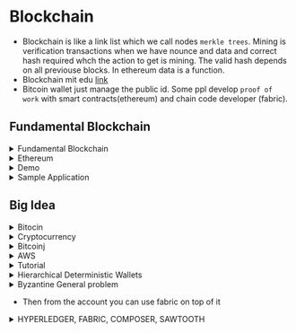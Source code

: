 # Blockchain

* Blockchain is like a link list which we call nodes `merkle trees`.  Mining is verification transactions when we have nounce and data and correct hash required whch the action to get is mining. The valid hash depends on all previouse blocks. In ethereum data is a function. 
* Blockchain mit edu [link](http://blockchain.mit.edu/how-blockchain-works)
* Bitcoin wallet just manage the public id. Some ppl develop `proof of work` with smart contracts(ethereum) and chain code developer  (fabric).  
 
## Fundamental Blockchain

<details> 
  <summary> Fundamental Blockchain </summary>
Different consensues:
* Proof of work: Is something that bitcoin does we have to do computation to update new block into blockchain
* Proof of stake: Tells which block is valid as much as high it is
* Proof of Burn: if you want to exchange your coin then you need to show you burned your current to get new coins instead
* Proof of space: It is the space of your computer disk. 
 
* Blockchain is Global singleton and unstoppable and no single point of attack. 
* Bloc: has data, a hash, number(order in chain), timestamp, and the hash of the previous block.
* Data save into block is accessible to everyone accessing the chain. There are two ways to make private data on blockchain
* 1 - Obfuscation: Means make data relevant to those who know that meaning like bitcoin 
* 2 - Encryption: We can encrypt the block so only the ones has key can access to block. One of the most secure hashing standard is Advance Encryption Standard (AES). Take our original message and produce a new hash. 

### Public/private 
* Public: Available to everyone, expensive transactions and storage. 
* Private: Not distributed and similar to traditional database. You can control cost and who can access the data


</details> 


<details> 
  <summary> Ethereum</summary>

* Is a platform and program languages available since 2015. It is programming language. It has it's own crypto currency called Ether same as bitcoin and is fast response so it is good for applications. 
* Ethereum goal applications and good comunity support 
* Smart contract: are peices of codes lives on blockchain, they read other contracts, make decision, send ether and execute other contracts. 
* `Gas` is internal pricing for running contracts in ethereum and the amount of gas depends on Computation memory bandwidth storage.  
* `Transaction` sending package of data from one account to another including `recipeint, signature,value, gasprice, startgas, message`
startgas is maximum cost of gas which may be used and gasprice is the amount we ready to pay ![alttext](https://user-images.githubusercontent.com/7471619/43428209-0ce33e82-9412-11e8-979b-146e2f77125d.png)
* Ethereum on Microsoft Azure. Consortium means collboration between supporting members of blockchain with underlying infrastructure. 
* It starts with consortium leader and consorium members can join it. 
* The application should allow to call a VPN. And VPN call to one of transaction nodes. Nodes which handling transactions are isolating from mining nodes and mining nodes are not accessible from outside of Virtual Private Network. This is all we need to operate a block chain. ![Axe Miners](https://user-images.githubusercontent.com/7471619/43428217-18a38574-9412-11e8-8042-7803a32e7536.png)
* Blochchain consortium on Azure and let Azure create Genesis block feeding it with some ether for us. And to prove that everything works we transfer ether between two accounts
* On Azuer -> Portal -> + -> ethereum -> select ethereum consorium leader(Ethereum Proof-of-Work Consortium) -> bcl prefix -> gethadmin VM user -> resource group choose blockchain(to share same policy, life cycle and permissions) -> number of mining nodes(choose min 2) -> keep defaults with 1 node 
* Set ethereum -> Network id is name of ethereum(10101010) and go with default which you end to see below ![ethereum](https://user-images.githubusercontent.com/7471619/43430858-ed18e15c-941f-11e8-9235-8eeb2384b12a.png)
* After downloading -> select deployment -> select microsoftazure.blockchain-multimember-blo -> then we see everything we need
* Link to ceate a [blockchain](https://docs.microsoft.com/en-us/azure/blockchain-workbench/ethereum-deployment-guide)
* Then inside `ADMIN-SITE` in My account address we get an ether to get block chain started

#### Wallet 
* We use metamask chrome app extension. After downloading and creating a new pass account, then go to settings to connect to our newly created blockchain. Paset RPC URL and save it, then you refresh metamask and back you are connected seeing this 
![here](https://user-images.githubusercontent.com/7471619/43487285-0c96363c-94cb-11e8-9ef3-b8404e89699e.png)
* To add etherem copy address and paste it in admin page and click submit  and then you see the results in wallet as 
![here](https://user-images.githubusercontent.com/7471619/43488038-41919258-94cd-11e8-8f77-19b8ff544a34.png)
* Copy address from Ethereum RPC Endpoint and use it in wallet application called metamask which is a chrome extention app.  
* So far we created our own  blockchain on the Azure using consortium template. Then we transfered money between one wallet(one account) and another account. 
* We need some `npm install -g ethereumjs-testrpc` and `npm i -g truffle `

#### Smart Contracts
* We use `solidity` language to write contracts which is supported by ethereum and bitoin block chain. Then we must compile bitcode. We use a framework to compile the contract called `truffle`. After compiling successfully we upload it and wait to be mind then we can start interacting with it. It can be from a User Interface or directly through htttp post requests. 
* If you dont give size for `int` it uses max size (256). Also `solidity` has a data type name `address`. Also it has `Access Modifiers` to allow code access from where we expect only. `Private` means only this contract can be accessed and modified the information. `internal` means contracts which driving from this contract can access and `external` disallow internal access and only externals can access a simple contract is like below ![below](https://user-images.githubusercontent.com/7471619/43490458-9c277d10-94d5-11e8-8c37-2b3edab71d54.png)
#### Truffle & RPC
* Is a framework that allows us to compile, test and make deployment the contracts into the real world!. Also We can use Truffle in console without directing contacting contracts [truffle](https://github.com/trufflesuite/truffle/releases/tag/v4.0.0) and [this](https://truffleframework.com/docs/getting_started/project)
* To test the contracts before releasing we need Test RPC. It is there to use local test blockchain. Test RPC implements `ethereumjs` which is the same set of structure in ethereum blockchain. It also created Test accounts for you with connected private keys 

#### Hello World Contract
* run in terminal `truffle init` then open in visual code 
* Create file `hellowrold.sol` in contracts folder as
```java
pragma solidity ^0.4.4;
contract HelloWorld
{
    function SayHello() returns (string)
    {
        return("Hello World");
    }
}
```
* Then need to create migration by adding these to migration files
```java
var Migrations = artifacts.require("./Migrations.sol");
var HelloWorld = artifacts.require("./helloworld.sol");
module.exports = function(deployer) {
  deployer.deploy(Migrations);
  deployer.deploy(HelloWorld);
};
```
* We can remove not needed `deployer` to avoid expending unnecessary `ether` when deplying to production 
* Then run `testrpc` to create acoutns and run on the server. Then we compile our solution by running `truffie compile`. After compile we ready to deploy contract into blockchain by
```java
truffle migrate --reset
```
* Now our contract successfully deployed to our block chain and you see the addresses.  It is ready to go create User interface but in truffle we can test it out in truffle console mode.
* Run `truffle console` and allow us to run javascript directly into our contract as ![here](https://user-images.githubusercontent.com/7471619/43498265-092e646c-94fb-11e8-8bef-39650660587c.png)
```java
HelloWorld.deployed().then(function(deployed){hw=deployed;});
hw.SayHello.call();
```
### Solidity
* `Structs` are custom defined types that includes several variables. Structs can also contain other structs
```java
struct Person
{
  unit age;
  bool isCool;
  address accountAddress;
}
```
* `Enum` is a list of finit set of values. 
```java
enum Gender {Male, Female, NotSpecific}
```
* `Arrays` has same data type `string[] names; string[4] person` 
*  `Mapping` for example `mapping(address => uint) public balance` have a list of currency addresses in an array of integers. To access it use the type to access it as `return balance[account.Address];`
* Only possiblity a code removed from blockchain is when the contract using `Selfdestruct` function as `selfdestruct(msg.sender)`. To clean a contract use `clean(objectArray)` and delete all store variables. Delete is less destructive than selfdestruct.
* `Throw()` can return error if something happend. 

### Data Location
* Default location of each data type can be changed but default is like as 
* `Memory`: parameters including return params are in memory
* `Storage`: default for local variable is storage and location is forced to state variable 
* `Call Data`: non modifiable nonpersistant area where functions and arguments stored
</details> 

<details> 
   <summary> Demo </summary>
* This Demo(ScoreStore) game is a simple contract for storage that is deploying to private Ethereum
* `truffle init` and create `ScoreStore.sol` and use mapping to map string to ints and save it as PersonScores

```java
pragma solidity ^0.4.4;
contract ScoreStore
{
    mapping(string => int) PersonScores;
    function AddPersonScore(string name, int startingScore){
        if(PersonScores[name]>0)
        {
            throw;
        }
        else{
            PersonScores[name] = startingScore;
        }
    }
    function GetScore(string name) returns (int){
        return PersonScores[name];
    }
}  
```
* Make sure your truffle.js is like 
```java
module.exports = {
   networks: {
   development: {
   host: "localhost",
   port: 8545,
   network_id: "*" // Match any network id
  }
 }
};
```
* Notice: If you run truffle develop you don't need testrpc anymore. Since truffle develop runs on port 9545 you have to modify your truffle.js
* Then write it in migarate file and then 
```java
truffle compile 
testrpc  // keep it running 
truffle migrate --rebase 
truffle console 
 > var ss //add async to a variable 
 > ScoreStore.deployed().then(function(deployed){ss=deployed;});
 > ss.AddPersonScore("amirnabaei", 17);
 >  ss.GetScore.call("amirnabaei"); // Check to see if it got stored 
```
* Now we know our code works lets publish it into a blockchain. For this add production section to truffle.js as 
```java
 network_id: "*" // Match any network id
  },
   production: {
   host: "bc////-//////////////.azure.com",  // use ethereum RPC endpoint address the same for wallet 
   port: 8545,
   network_id: "*", // Match any network id
 gas: 4500000,
 gasPrice: 21000000000
  }
}
```
* one way to assign gasprice in tstrpc is running like `testrpc --gasLimit 6721975 --gasPrice 100000000000`
```java
truffle compile
truffle migrate --network production --reset .  // we get err since it is locked
// paste ssh end point at another terminal 
geth attach // is a javascript console that enable us to send data directly to blockchain 
personal.unlockAccount(eth.coinbase)  // to unlock default account so as long as this window is open the account is unlock
truffle migrate --network production --reset // run it again 
```
* Now our contract is updated and running in production blockchain. To check it we can go to production console by 
```javascript
truffle console --network production --reset
> ScoreStore.deployed().then(function(deployed){ss=deployed;});
> ss.AddPersonScore("amirnabaei", 17);  // when setting variables we use direct call as here, if we wanted return then we add call as in dev environment we did (to get async handler back)
> ss.GetScore.call("amirnabaei");
```
* By passing above it says our ScoreStore program now running on blockchain and is ready to use 
#### Call External Contract
* We want to call contract a from contract b
* After running truffle init then create a contract 
First define a contract that resemble the contract we already have at another place to tell solidity about the structure of the contract we are going to use. We can define limited function in it. We call our interface IScoreStore. Since we are going to use only GetScore function so we just make a place holder of it first. MyGame is our contract which going to have a function showname using getName funciton from storescore contract. Inside ShowScore create instance of our interface and we call it scorestore.


```java
prgma solidity ^0.4.4;
contract IScoreStore{
   function GetStore(string name) returns (int);
 contract MyGame{
    function ShowScore(string name) returns (int)
    {
      IScoreStore scorestore = IScoreStore(passTheAddress from terminal by running  ScoreStore.deployed() in console mode)
      return scorestore.GetScore(name);
    }
 }
```
* Then to call the function we have these in console
```java
var mg
MyGame.deployed().then(function(deployed){mg-deployed;});
mg.ShowScore.call("amirnabaei").then(function(returnValue){console.log(returnValue);});
```
* In this way we can access to contracts that others that have made. 
</details> 

<details>
  <summary> Sample Application </summary>
  
  * Create End to End Application with Ethereum FoodSage
  * Ethereum JavaScript API is the one we use in console mode and we can use them in webpages. Web3.js in JavaScrpit API has all function we need like it calls RPC calls for us and another thing it work with Metamask API to do all authentications. We need to find who can do what instead of who the user is. 
  * In this case user is an ethereum account. Also `Webpack` a module bundler allows us to make javascript application unify and reduce complexity. It bundle all files and make it ready for execution on browser
   * In contract folder already has `Metacoin` contract sending and trade and has method to get data from specified address
 ```java
  truffle unbox webpack
  testrpc // anpther tab
  truffle compile // or develop 
  Truffle migrate
  npm run dev
  ```
  * Make sure your truffle.js connect to local network correctly and then connect metamask to local8545 as well 
 ```java
 module.exports = {
  networks: {
  development: {
  host: "localhost",
  port: 8545,
  network_id: "*" // Match any network id
 }
}
}
 ```
 * If you encounter error use [this](https://ethereum.stackexchange.com/questions/15937/truffle-sample-dapp-doesnt-show-metacoin-balance-when-metamask-is-active)
  * To test trading ether we use our account we have in our test server (from testrpc). copy private key and paste into `metamask -> import Account` then if you refresh page you see the updated metacoin, also you can send to any accounts in metamask from this page as well. 
  
  #### FoodSafe 
  * This app uses ethereum blockchain to store information or is a food tracking app. Also we learn how to keep secrets into blockchain
  * For each new batch of product we will be adding new contract to the chain instead of trackin gall products with the same contract and application is able write and read information into contracts(including secretes and public info)
  * First create a contract and test it with TestRPC and verify
  *  Make foodSafe contract as [this](https://github.com/anabaei/Blockchain/blob/master/demo/foodsafe/contracts/FoodSafe.sol) and deployed it to migrates and then compile and migrate it while running testrpc
  * then inside `truffle console` 
  ```java
  var fs
  FoodSafe.deployed().then(function(deployed){fs=deployed;});
  fs.AddNewLocation(1000, "The Producer", "Not very secret secret ...");
  fs.AddNewLocation(2000, "The Supplier", "Still Not very secret secret ...");
  fs.AddNewLocation(3000, "The Store", "Even Still Not very secret secret ...");
  fs.GetLocation.call(0).then(function(retval){console.log(retval);});   //get first location 
  fs.GetLocation.call(1).then(function(retval){console.log(retval);});   //get second location 
  ```
  * Now it is ready and time to upload into blockchain
  #### Embed Metamask in app
  * inside `index.js` add default account for everycall that made. We want to compile and send out contract directly to the blockchain via javascript rather than truffle to use it as we done before
   ```java
   web3.eth.defaultAccount = account
  ```
  * To compile it we need to use solc(solidity compiler) instead of truffle so we need to install it in our transaction node. 
  * The way to access to transaction node is via `ssh` and we get ssh command from Azure as we done before and fire it up in terminal.
  * First we need to set a repository right, and set it to ethereum and add yes 
  ```java
 sudo add-apt-repository ppa:ethereum/ethereum -y  
 sudo apt-get update 
 sudo apt-get install solc -y    // this is actual install 
  ```
  * We need to get defination of our contract into a variable, one way is to make it in oneline by removing all line breaks and copy into index.js as 
  ```java
      web3.eth.defaultAccount = account
      var foodSafeSource=" paste here!"
      web3.eth.compile.solidity(foodSafeSource, function(error, foodSafeCompiled){
      foodSafeABI = foodSafeCompiled['<stdin>:FoodSafe'].info.abiDefinition;
      foodSafeContract = web3.eth.contract(foodSafeABI);
      foodSafeCore = foodSafeCompiled['<stdin>:FoodSafe'].code;
  ```
  * And add the funciton as 
  ```java
  createContract: function(){
    foodSafeContract.new("", {from:account, data:foodSafeCode, gas:3000000}, function(error, deployedContract){
        if(deployedContract.address)
        {
          document.getElementById("contractAddress").value=deployedContract.address
        }
    }) 
  },
  ```
  * Then inside index.html
  ```javascript
  <input id="contractAddress" type="text"></input>
  <button id="createContract" onclick="App.createContract()"> New Contract</button>
  ```
  
</details>   
  


## Big Idea

<details> 
   <summary> Bitocin </summary>
 
* Owner of a video sharing channel create a unique bitcoin just for the connection and when the money arrives unlock it 
* Bitcoin in s decentralized digital currency allows people to transfer money as easily as sending email 
* Bitcoin transations are irreversable. It is maintain by a newrok of ppl called `bookkeepers` who running bitcoin server node software and anyone can participate and each bookkeeper has a `Ledger`.
* When Bob wants to transfer `5.2` amount of bitcoin to Carol he broadcasts a transaction message which contains his account number, Carol account number and the amount of the money. Bookkeeper received the message and adjust it's `Ledger` then they pass the transaction to other bookkeepers to update their `ledger`. 
* Bitcoin is just a group of people maintaining a `Ledger`
* `blockchain.info` displays the transaction on bitcoin.
* Usefull links [bitcoinjs-lib](https://github.com/bitcoinjs/bitcoinjs-lib) , [bitcoin](http://bcoin.io/) , [bitcoin-github](https://bitcoinj.github.io), Ethereum: [etherum](https://github.com/ethereum/go-ethereum), [ethereum](https://geth.ethereum.org/),
Monero:
- https://github.com/mymonero/mymonero-core-js
Dash:
- https://github.com/dashevo/dashcore-lib
 </details>
 
 <details> 
   <summary> Cryptocurrency </summary>
   
   * Bitcoin relies on several cryptographic algorithms. When Bob sending transaction sending money he signs with cryptographic digital signature so the bookkeeper can authorized bob for that transaction. Cryptographic digital signature does the same thing that a real signature doing to prove authorization. 
   * Digital signature relies on public key encryption. Each bitcoin account or address is basickly a `public key` and `private key` is a password to generate signature to spend money
   * Security: Since it is decentralized action so we need voting system for go with majority of legends. If you loose your password as private key you loose the money you have in bitcoin. It requires at least an hour after transaction to make sure network fully agreed with on and accepted.
   * To buy bitcoin go to `https://www.coinbase.com/` or you can see all atms from `https://coinatmradar.com/` 
   * Bitcoins keeps in wallets like `mycelium` app and presented with QR code. The QR code is updated when you change the amount. They also can be on the website like `blockchain.info`. A wallet is a private key.  Also you can generate a `paper wallet` which is the private key and it's associated bitcoin address at `https://bitcoinpaperwallet.com/` or `bitaddress.org`. It is better to keep a backup which sometimes includes 12 words
   * Accepting Bitcoin on Website. In `Bitpay` go to payment tools> button> fill the form> paste HTML. This allow you accept bitcoin  
   * `mycelium` is another one. After you install it in the phone. Widgets>html>export public key(starts with xpub>optional fields>copy html now. Private key is containing in my `mycelium` wallet. 
   * For donations you can use `bitcoinqrcode.org`. After pasting your public key gives a QR and just copy paste into you web. 
 </details>

 <details> 
   <summary> Bitcoinj </summary>
   
   
   * [Bitcoinj](https://bitcoinj.github.io/getting-started) implemented in Java 7 and can be used any languages that target the JVM
   
   ```javascript
   npm install bitcoinjs-lib
   node // go to node env to test
   var bitcoin = require("bitcoinjs-lib");
   var keypair = bitcoin.ECPair.makeRandom();
   var address = keypair.getAddress(); // create a fresh bitcoin address 
   console.log(keypair.toWIF()); // to wilde info private key for the bitcoin address 
   var vanity = address.substring(0,10);  // generate vanity 
   console.log(vanity);
   ```

  </details>  


<details>  
  <summary> AWS</summary>
  * A good AWS reference for (node)[https://node.university/blog/1001486/aws-ec2-hello-node]
 
  * loging aws -> Select EC2 (like running on cloud)->  Running instance -> ubuntu 16.04 LTS -> Instance Type (12micro) -> add storage 100gb -> add security groups (all trafics) and ip from any where -> choose existence keypair (keypair is a key to connect existed instance -> then run 
  * It takes 24 hrs to syncronize, In order to browse and see UI with the instance we use `Public DNS` . Click right on the instance and select `connect`. so if you for example downloaded keypair in desktop go terminal desktop and follow ssh like 
  ```java
  chmod 400 yourifle.pem
  ssh -i "yourifle.pem" ubuntu@ecxxxxxxxxxxxxxxxxxxxxxxxxpute.amazonaws.com
  ```
 * Now you have connected to your instance!
 * you can use tutorial  below to install bitcore and its interprettors to accept bitcoin in your app
 * login to aws from console 
 * then cloning nvm to make sure you have node --version 4 above 
 * Then install build essential tools 
 * We use Nodejs to make in future bitcoin wallet. We use bitcore which is just a wraper to bitcoin core code annd [bitpay](https://bitpay.com/) to buy bitcoin with usd. 
 
  
  </details>
  
  <details>
  <summary> Tutorial </summary>


```linux
ssh -i "bitcoinomni.pem" ubuntu@ec2-35-163-69-172.us-west-2.compute.amazonaws.com

/// below cloning nvm to have it in our instance
wget -qO- https://raw.githubusercontent.com/creationix/nvm/v0.33.8/install.sh | bash 
// if not working says wget not found so download it as below 
sudo yum install wget
The script clones the nvm repository to ~/.nvm and adds the source line to your profile (~/.bash_profile, ~/.zshrc, ~/.profile, or ~/.bashrc).

// then we export nvm to part 
export NVM_DIR="$HOME/.nvm"
[ -s "$NVM_DIR/nvm.sh" ] && \. "$NVM_DIR/nvm.sh" # This loads nvm

// type nvm in terminal you should see it is running 
nvm install v4  // for other purposes to run: need nvm i v8 
// if apt-get not working try using yum since amazon is on RedHat base  
sudo apt update
sudo apt-get install libzmq3-dev build-essential 
 
sudo apt-get install git /// to install git or use sudo yum install git

sudo apt install node-gyp  // this is c++ interpretter 
npm -g install bitcore@4.1.0



bitcore create mynode --testnet  // this create mynode folder 
// bitcored
or 
//bitcore create -d <path-to-datadirectory> mynode

cd mynode
vi bitcore-node.json  // network is testnet but you can change it to livenet which connect to main bitcoin because it takes time 
bitcore install insight-api insight-ui   // allows you to install ui to track blockchian
bitcored  ///run the app with below address 
url = public DNS(IPv4):3001/insight

// enter interactive node shell
cd mynode 
node

// load the bitcore lib
var bitcore = require('bitcore-lib');

// make a random 32 byte number. First we create a private key and to generate public address we have private key and hash it and then 
// make it humanread able. 
var rand_buffer = bitcore.crypto.Random.getRandomBuffer(32);

// convert to a number format
var rand_number = bitcore.crypto.BN.fromBuffer(rand_buffer);

// print out the number
rand_number

// print in decimal
rand_number.toString()

// use that number to create a Bitcoin address -- DON'T USE THIS ADDRESS ANYWHERE!
/// we use this random number and give it to privatekey function to create a private key in address which starts with one indicating this is bitcoin address 

var address = new bitcore.PrivateKey(rand_number).toAddress();

// make a testnet Bitcoin address 
// now we generate an address for test net which would be different than the above address and starts with n not 1 to show this is for network
var address = new bitcore.PrivateKey(rand_number).toAddress(‘testnet’);


> var bitcore = require('bitcore-lib');
undefined
> bitcore.PrivateKey('testnet').toWIF()
'cSyUmWBHT8nufD3opBTeb66uikCtKgddAjeNjfXhcwq3eLM5Ft5w'

npm install bitcore-explorers --save


ssh -i "bitcoinomni.pem" ubuntu@ec2-34-217-8-51.us-west-2.compute.amazonaws.com

```
* chmod just for you may forgot
![here](https://user-images.githubusercontent.com/7471619/44355026-410d3380-a460-11e8-8679-5428d55d7af6.png)
  
  </details>

<details>
  <summary> Hierarchical Deterministic Wallets </summary>

* When we have a public key and designed other nodes, we can create their private keys from adding private master key pluse thier public key. Then in an enterprise which produces blocks with private keys, even if users forget their private keys we can determine them by having own private key and formula.
* You have one key (master key) and multiple by G ( an elliptic curve funciton and not a simple arithmatic maniplication) then you get the public key. For other branches under master you have new public key equals to two previouse public keys. Since each public key is multiple of private key by G then we can guess private key of new node by others
![pic](https://user-images.githubusercontent.com/7471619/44353165-14a2e880-a45b-11e8-8ca7-da80482b8cb6.png)
* Bitcoin cash is faster because it does not work with all blocks it just connect with the like coffee shop channel and do the transaction with. So we hve sidechain which contain all transactions between chains. 
  </details>

<details> 
  <summary>  Byzantine General problem  </summary>
 
 * If one block get two different orders from two blocks which they supposed to be the same, so it is confusion here. But bitocin have solution here.
 * It is called practical byzentine fault tolerance (PBFT). Three example of blockchain rely on PBFT are `Hyperledger, Stellar and Ripple`
 * Each general maintains an internal state (ongoing specific informaiton or status). When a general receive a message in conjunction with their internal state to run a computation. Which it made to have individual decisions. Then it shares the decision with all the other generals in the system and a consensus decision is determined based on the total decisions submitted by all generals.
 * We can write our own hyperledger of fabric for PBFT
 
 </details>

* Then from the account you can use fabric on top of it
<details> 
  <summary>  HYPERLEDGER, FABRIC, COMPOSER, SAWTOOTH  </summary>
  
  [HYPERLEDGER](https://www.hyperledger.org/) home page. FABRIC is enterprise level framework which use permision to channel support. 
  
</details>  






















